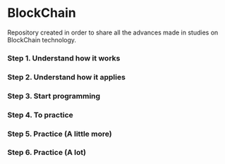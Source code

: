 # BlockChain

Repository created in order to share all the advances made in studies on BlockChain technology.

### Step 1. Understand how it works

### Step 2. Understand how it applies

### Step 3. Start programming

### Step 4. To practice

### Step 5. Practice (A little more)

### Step 6. Practice (A lot)
